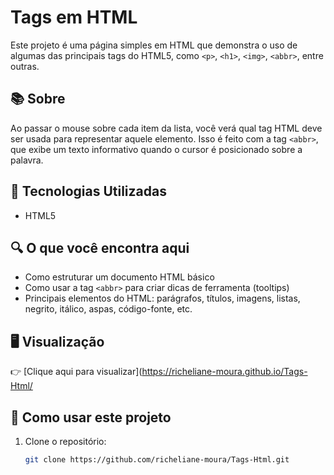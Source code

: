 # Tags em HTML

Este projeto é uma página simples em HTML que demonstra o uso de algumas das principais tags do HTML5, como `<p>`, `<h1>`, `<img>`, `<abbr>`, entre outras.

## 📚 Sobre

Ao passar o mouse sobre cada item da lista, você verá qual tag HTML deve ser usada para representar aquele elemento. Isso é feito com a tag `<abbr>`, que exibe um texto informativo quando o cursor é posicionado sobre a palavra.

## 🚀 Tecnologias Utilizadas

- HTML5

## 🔍 O que você encontra aqui

- Como estruturar um documento HTML básico
- Como usar a tag `<abbr>` para criar dicas de ferramenta (tooltips)
- Principais elementos do HTML: parágrafos, títulos, imagens, listas, negrito, itálico, aspas, código-fonte, etc.

## 🖥️ Visualização

👉 [Clique aqui para visualizar](https://richeliane-moura.github.io/Tags-Html/

## 📁 Como usar este projeto

1. Clone o repositório:
   ```bash
   git clone https://github.com/richeliane-moura/Tags-Html.git
